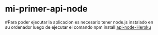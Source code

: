 # mi-primer-api-node
#Para poder ejecutar la aplicacion es necesario tener node.js instalado en su ordenador
luego de ejecutar el comando npm install
[api-node-Heroku](https://api-eventos-pilis.herokuapp.com/)
